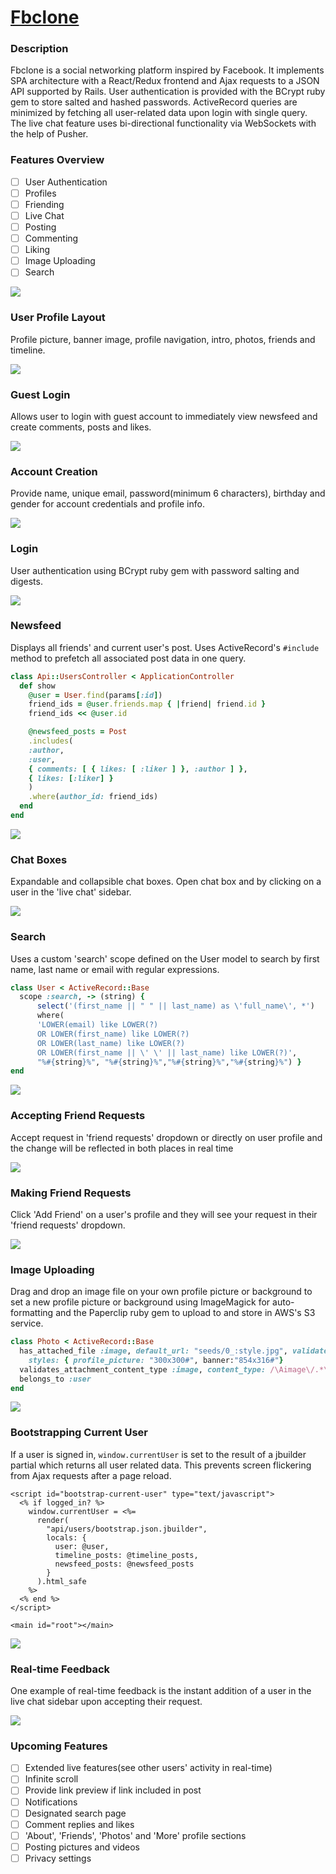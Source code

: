 # [Fbclone][fbclone]
[fbclone]: http:fbclone.site


### Description
Fbclone is a social networking platform inspired by Facebook. It implements SPA architecture with a React/Redux frontend and Ajax requests to a JSON API supported by Rails. User authentication is provided with the BCrypt ruby gem to store salted and hashed passwords. ActiveRecord queries are minimized by fetching all user-related data upon login with single query. The live chat feature uses bi-directional functionality via WebSockets with the help of Pusher.

### Features Overview
- [ ] User Authentication
- [ ] Profiles
- [ ] Friending
- [ ] Live Chat
- [ ] Posting
- [ ] Commenting
- [ ] Liking
- [ ] Image Uploading
- [ ] Search

![](docs/screenshots/overview.PNG)

### User Profile Layout
Profile picture, banner image, profile navigation, intro, photos, friends and timeline.

![](docs/screenshots/user.PNG)

### Guest Login
Allows user to login with guest account to immediately view newsfeed and create comments, posts and likes.

![](docs/gifs/1.gif)

### Account Creation
Provide name, unique email, password(minimum 6 characters), birthday and gender for account credentials and profile info.

![](docs/gifs/2.gif)

### Login
User authentication using BCrypt ruby gem with password salting and digests.

![](docs/gifs/3.gif)

### Newsfeed
Displays all friends' and current user's post. Uses ActiveRecord's ```#include``` method to prefetch all associated post data in one query.
```ruby
class Api::UsersController < ApplicationController
  def show
    @user = User.find(params[:id])
    friend_ids = @user.friends.map { |friend| friend.id }
    friend_ids << @user.id

    @newsfeed_posts = Post
    .includes(
    :author,
    :user,
    { comments: [ { likes: [ :liker ] }, :author ] },
    { likes: [:liker] }
    )
    .where(author_id: friend_ids)
  end
end
```


![](docs/screenshots/newsfeed.PNG)

### Chat Boxes
Expandable and collapsible chat boxes. Open chat box and by clicking on a user in the 'live chat' sidebar.

![](docs/gifs/4.gif)

### Search
Uses a custom 'search' scope defined on the User model to search by first name, last name or email with regular expressions.
```ruby
class User < ActiveRecord::Base
  scope :search, -> (string) {
      select('(first_name || " " || last_name) as \'full_name\', *')
      where(
      'LOWER(email) like LOWER(?)
      OR LOWER(first_name) like LOWER(?)
      OR LOWER(last_name) like LOWER(?)
      OR LOWER(first_name || \' \' || last_name) like LOWER(?)',
      "%#{string}%", "%#{string}%","%#{string}%","%#{string}%") }
end
```

![](docs/screenshots/search.PNG)

### Accepting Friend Requests
Accept request in 'friend requests' dropdown or directly on user profile and the change will be reflected in both places in real time

![](docs/gifs/6.gif)

### Making Friend Requests
Click 'Add Friend' on a user's profile and they will see your request in their 'friend requests' dropdown.

![](docs/gifs/7.gif)

### Image Uploading
Drag and drop an image file on your own profile picture or background to set a new profile picture or background using ImageMagick for auto-formatting and the Paperclip ruby gem to upload to and store in AWS's S3 service.

```ruby
class Photo < ActiveRecord::Base
  has_attached_file :image, default_url: "seeds/0_:style.jpg", validate_media_type: false,
    styles: { profile_picture: "300x300#", banner:"854x316#"}
  validates_attachment_content_type :image, content_type: /\Aimage\/.*\Z/
  belongs_to :user
end
```

![](docs/gifs/8.gif)

### Bootstrapping Current User
If a user is signed in, ```window.currentUser``` is set to the result of a jbuilder partial which returns all user related data. This prevents screen flickering from Ajax requests after a page reload.
```html+erb
<script id="bootstrap-current-user" type="text/javascript">
  <% if logged_in? %>
  	window.currentUser = <%=
      render(
        "api/users/bootstrap.json.jbuilder",
        locals: {
          user: @user,
          timeline_posts: @timeline_posts,
          newsfeed_posts: @newsfeed_posts
        }
      ).html_safe
    %>
  <% end %>
</script>

<main id="root"></main>
```

![](docs/gifs/9.gif)

### Real-time Feedback
One example of real-time feedback is the instant addition of a user in the live chat sidebar upon accepting their request.

![](docs/gifs/10.gif)


### Upcoming Features
- [ ] Extended live features(see other users' activity in real-time)
- [ ] Infinite scroll
- [ ] Provide link preview if link included in post
- [ ] Notifications
- [ ] Designated search page
- [ ] Comment replies and likes
- [ ] 'About', 'Friends', 'Photos' and 'More' profile sections
- [ ] Posting pictures and videos
- [ ] Privacy settings
